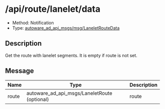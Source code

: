 # /api/route/lanelet/data

- Method: Notification
- Type: [autoware_ad_api_msgs/msg/LaneletRouteData](../type/autoware_ad_api_msgs/msg/lanelet_route_data.md)

## Description

Get the route with lanelet segments. It is empty if route is not set.

## Message

| Name  | Type                                         | Description |
| ----- | -------------------------------------------- | ----------- |
| route | autoware_ad_api_msgs/LaneletRoute (optional) | route       |
